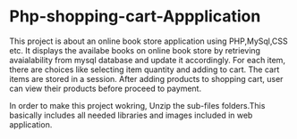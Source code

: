 # Php-shopping-cart-Appplication

This project is about an online book store application using PHP,MySql,CSS etc. It displays the availabe books on online book store by retrieving avaialability from mysql database and update it accordingly. For each item, there are choices like selecting item quantity and adding to cart. The cart items are stored in a session. After adding products to shopping cart, user can view their products before proceed to payment.

In order to make this project wokring, Unzip the sub-files folders.This basically includes all needed libraries and images included in web application.
